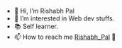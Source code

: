 - 👋 Hi, I’m Rishabh Pal
- 👀 I’m interested in Web dev stuffs.
- 📚 Self learner.
- 📫 How to reach me [Rishabh_Pal](https://x.com/@_Rishabh_Pal) 🔗
<!---
rishabh9813/rishabh9813 is a ✨ special ✨ repository because its `README.md` (this file) appears on your GitHub profile.
You can click the Preview link to take a look at your changes.
--->
